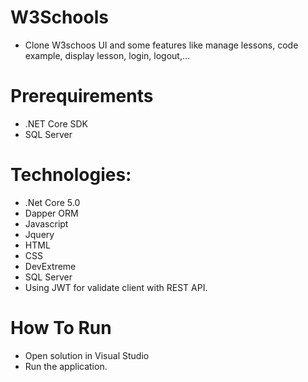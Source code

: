 # W3Schools


 * Clone W3schoos UI and some features like manage lessons, code example, display lesson, login, logout,...

# Prerequirements
*   .NET Core SDK
*   SQL Server

# Technologies: 
*   .Net Core 5.0 
*   Dapper ORM
*   Javascript
*   Jquery
*   HTML
*   CSS
*   DevExtreme
*   SQL Server
*   Using JWT for validate client with REST API.

# How To Run
* Open solution in Visual Studio
* Run the application.

